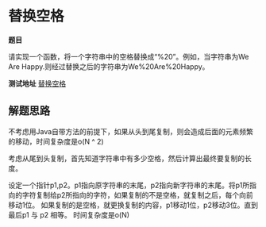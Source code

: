 # 替换空格

**题目**

请实现一个函数，将一个字符串中的空格替换成“%20”。例如，当字符串为We Are Happy.则经过替换之后的字符串为We%20Are%20Happy。

**测试地址**
[替换空格](https://www.nowcoder.com/practice/4060ac7e3e404ad1a894ef3e17650423?tpId=13&tqId=11155&rp=1&ru=/ta/coding-interviews&qru=/ta/coding-interviews/question-ranking)


## 解题思路

不考虑用Java自带方法的前提下，如果从头到尾复制，则会造成后面的元素频繁的移动，时间复杂度是o(N ^ 2)

考虑从尾到头复制，首先知道字符串中有多少空格，然后计算出最终要复制的长度。

设定一个指针p1,p2。p1指向原字符串的末尾，p2指向新字符串的末尾。将p1所指向的字符复制给p2所指向的字符，如果复制的不是空格，就复制之后，每个向前移动1位。
如果复制的是空格，就更换复制的内容，p1移动1位，p2移动3位。直到最后p1 与 p2 相等。
时间复杂度是o(N)